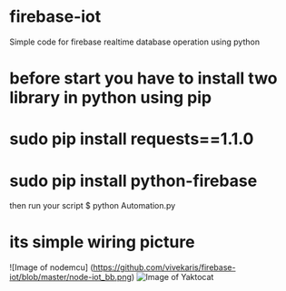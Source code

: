 # firebase-iot
Simple code for firebase realtime database operation using python
# before start you have to install two library in python using pip
# sudo pip install requests==1.1.0
# sudo pip install python-firebase
then run your script  $ python Automation.py

# its simple wiring picture

![Image of nodemcu] 
(https://github.com/vivekaris/firebase-iot/blob/master/node-iot_bb.png)
![Image of Yaktocat](https://octodex.github.com/images/yaktocat.png)

